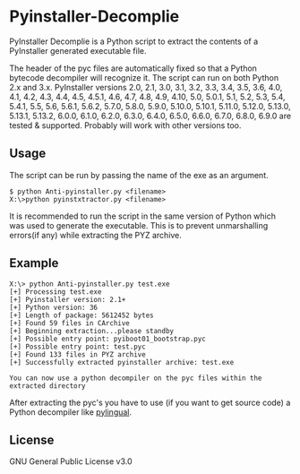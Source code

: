 # Pyinstaller-Decomplie

PyInstaller Decomplie is a Python script to extract the contents of a PyInstaller generated executable file.

The header of the pyc files are automatically fixed so that a Python bytecode decompiler will recognize it. The script can run on both Python 2.x and 3.x. PyInstaller versions 2.0, 2.1, 3.0, 3.1, 3.2, 3.3, 3.4, 3.5, 3.6, 4.0, 4.1, 4.2, 4.3, 4.4, 4.5, 4.5.1, 4.6, 4.7, 4.8, 4.9, 4.10, 5.0, 5.0.1, 5.1, 5.2, 5.3, 5.4, 5.4.1, 5.5, 5.6, 5.6.1, 5.6.2, 5.7.0, 5.8.0, 5.9.0, 5.10.0, 5.10.1, 5.11.0, 5.12.0, 5.13.0, 5.13.1, 5.13.2, 6.0.0, 6.1.0, 6.2.0, 6.3.0, 6.4.0, 6.5.0, 6.6.0, 6.7.0, 6.8.0, 6.9.0 are tested & supported. Probably will work with other versions too.

## Usage

The script can be run by passing the name of the exe as an argument.

```
$ python Anti-pyinstaller.py <filename>
X:\>python pyinstxtractor.py <filename>
```

It is recommended to run the script in the same version of Python which was used to generate the executable. This is to prevent unmarshalling errors(if any) while extracting the PYZ archive.

## Example

```
X:\> python Anti-pyinstaller.py test.exe
[+] Processing test.exe
[+] Pyinstaller version: 2.1+
[+] Python version: 36
[+] Length of package: 5612452 bytes
[+] Found 59 files in CArchive
[+] Beginning extraction...please standby
[+] Possible entry point: pyiboot01_bootstrap.pyc
[+] Possible entry point: test.pyc
[+] Found 133 files in PYZ archive
[+] Successfully extracted pyinstaller archive: test.exe

You can now use a python decompiler on the pyc files within the extracted directory
```

After extracting the pyc's you have to use (if you want to get source code) a Python decompiler like [pylingual](https://pylingual.io/).

## License

GNU General Public License v3.0
